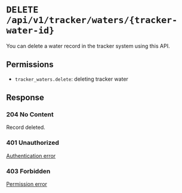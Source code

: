 # `DELETE /api/v1/tracker/waters/{tracker-water-id}`
You can delete a water record in the tracker system using this API.


## Permissions

- `tracker_waters.delete`: deleting tracker water

## Response

### 204 No Content
Record deleted.

### 401 Unauthorized
[Authentication error](../../_globals/authentication-errors.md)

### 403 Forbidden
[Permission error](../../_globals/permission-errors.md)
